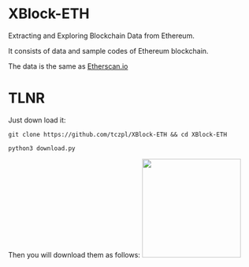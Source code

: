 # XBlock-ETH
Extracting and Exploring Blockchain Data from Ethereum.

It consists of data and sample codes of Ethereum blockchain.

The data is the same as [Etherscan.io]("https://etherscan.io")

# TLNR
Just down load it:

`git clone https://github.com/tczpl/XBlock-ETH && cd XBlock-ETH`

`python3 download.py`

Then you will download them as follows:
<img src="http://xblock.pro/pydownload.png" height=200 />
